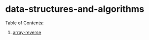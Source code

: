 # data-structures-and-algorithms

Table of Contents:
1. [array-reverse]('./array-reverse/README.md')

